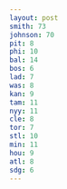 ```yaml
---
layout: post
smith: 73
johnson: 70
pit: 8
phi: 10
bal: 14
bos: 6
lad: 7
was: 8
kan: 9
tam: 11
nyy: 11
cle: 8
tor: 7
stl: 10
min: 11
hou: 9
atl: 8
sdg: 6
---
```


